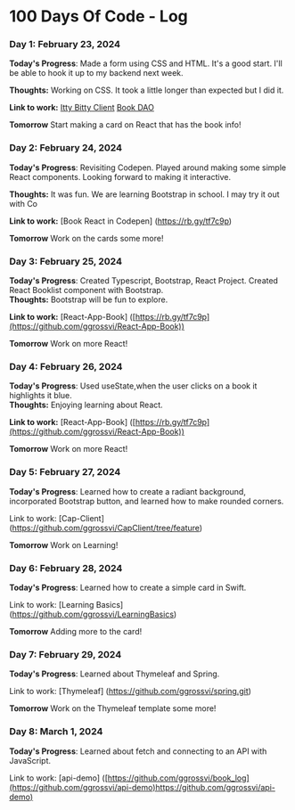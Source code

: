 # 100 Days Of Code - Log

### Day 1: February 23, 2024

**Today's Progress**: Made a form using CSS and HTML.  It's a good start.  I'll be able to hook it up to my backend next week.

**Thoughts:** Working on CSS.  It took a little longer than expected but I did it. 

**Link to work:** [Itty Bitty Client](https://github.com/ggrossvi/IttyBittyClient)
[Book DAO](https://github.com/ggrossvi/BookDaoProject)

**Tomorrow** Start making a card on React that has the book info! 


### Day 2: February 24, 2024

**Today's Progress**: Revisiting Codepen.  Played around making some simple React components.  Looking forward to making it interactive.  

**Thoughts:** It was fun. We are learning Bootstrap in school. I may try it out with Co 

**Link to work:** [Book React in Codepen] (https://rb.gy/tf7c9p)

**Tomorrow** Work on the cards some more! 

### Day 3: February 25, 2024

**Today's Progress**: Created Typescript, Bootstrap, React Project.  Created React Booklist component with Bootstrap.  
**Thoughts:** Bootstrap will be fun to explore. 

**Link to work:** [React-App-Book] ([https://rb.gy/tf7c9p](https://github.com/ggrossvi/React-App-Book))

**Tomorrow** Work on more React! 


### Day 4: February 26, 2024


**Today's Progress**: Used useState,when the user clicks on a book it highlights it blue.  
**Thoughts:** Enjoying learning about React. 

**Link to work:** [React-App-Book] ([https://rb.gy/tf7c9p](https://github.com/ggrossvi/React-App-Book))

**Tomorrow** Work on more React! 

### Day 5: February 27, 2024
**Today's Progress**: Learned how to create a radiant background, incorporated Bootstrap button, and learned how to make rounded corners.

Link to work: [Cap-Client] (https://github.com/ggrossvi/CapClient/tree/feature)

**Tomorrow** Work on Learning!  

### Day 6: February 28, 2024
**Today's Progress**: Learned how to create a simple card in Swift.

Link to work: [Learning Basics] (https://github.com/ggrossvi/LearningBasics)

**Tomorrow** Adding more to the card! 

### Day 7: February 29, 2024
**Today's Progress**: Learned about Thymeleaf and Spring.

Link to work: [Thymeleaf] (https://github.com/ggrossvi/spring.git)

**Tomorrow** Work on the Thymeleaf template some more! 

### Day 8: March 1, 2024
**Today's Progress**: Learned about fetch and connecting to an API with JavaScript.

Link to work: [api-demo] ([https://github.com/ggrossvi/book_log](https://github.com/ggrossvi/api-demo)https://github.com/ggrossvi/api-demo)















